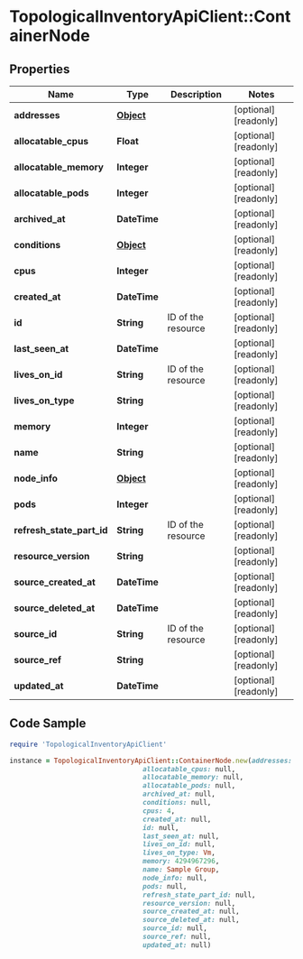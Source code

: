 # TopologicalInventoryApiClient::ContainerNode

## Properties

Name | Type | Description | Notes
------------ | ------------- | ------------- | -------------
**addresses** | [**Object**](.md) |  | [optional] [readonly] 
**allocatable_cpus** | **Float** |  | [optional] [readonly] 
**allocatable_memory** | **Integer** |  | [optional] [readonly] 
**allocatable_pods** | **Integer** |  | [optional] [readonly] 
**archived_at** | **DateTime** |  | [optional] [readonly] 
**conditions** | [**Object**](.md) |  | [optional] [readonly] 
**cpus** | **Integer** |  | [optional] [readonly] 
**created_at** | **DateTime** |  | [optional] [readonly] 
**id** | **String** | ID of the resource | [optional] [readonly] 
**last_seen_at** | **DateTime** |  | [optional] [readonly] 
**lives_on_id** | **String** | ID of the resource | [optional] [readonly] 
**lives_on_type** | **String** |  | [optional] [readonly] 
**memory** | **Integer** |  | [optional] [readonly] 
**name** | **String** |  | [optional] [readonly] 
**node_info** | [**Object**](.md) |  | [optional] [readonly] 
**pods** | **Integer** |  | [optional] [readonly] 
**refresh_state_part_id** | **String** | ID of the resource | [optional] [readonly] 
**resource_version** | **String** |  | [optional] [readonly] 
**source_created_at** | **DateTime** |  | [optional] [readonly] 
**source_deleted_at** | **DateTime** |  | [optional] [readonly] 
**source_id** | **String** | ID of the resource | [optional] [readonly] 
**source_ref** | **String** |  | [optional] [readonly] 
**updated_at** | **DateTime** |  | [optional] [readonly] 

## Code Sample

```ruby
require 'TopologicalInventoryApiClient'

instance = TopologicalInventoryApiClient::ContainerNode.new(addresses: null,
                                 allocatable_cpus: null,
                                 allocatable_memory: null,
                                 allocatable_pods: null,
                                 archived_at: null,
                                 conditions: null,
                                 cpus: 4,
                                 created_at: null,
                                 id: null,
                                 last_seen_at: null,
                                 lives_on_id: null,
                                 lives_on_type: Vm,
                                 memory: 4294967296,
                                 name: Sample Group,
                                 node_info: null,
                                 pods: null,
                                 refresh_state_part_id: null,
                                 resource_version: null,
                                 source_created_at: null,
                                 source_deleted_at: null,
                                 source_id: null,
                                 source_ref: null,
                                 updated_at: null)
```


